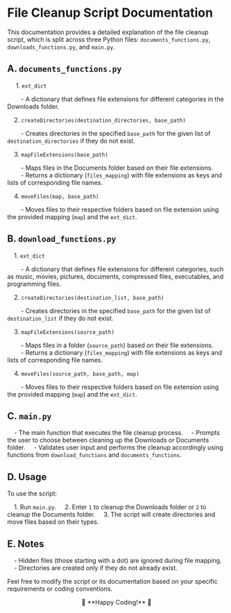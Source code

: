 # File Cleanup Script Documentation

This documentation provides a detailed explanation of the file cleanup script, which is split across three Python files: `documents_functions.py`, `downloads_functions.py`, and `main.py`.

## A. `documents_functions.py`

&nbsp;&nbsp;&nbsp;&nbsp; 1. `ext_dict`

&nbsp;&nbsp;&nbsp;&nbsp;&nbsp;&nbsp;&nbsp;&nbsp;- A dictionary that defines file extensions for different categories in the Downloads folder.

&nbsp;&nbsp;&nbsp;&nbsp;2. `createDirectories(destination_directories, base_path)`

&nbsp;&nbsp;&nbsp;&nbsp;&nbsp;&nbsp;&nbsp;&nbsp;- Creates directories in the specified `base_path` for the given list of `destination_directories` if they do not exist.

&nbsp;&nbsp;&nbsp;&nbsp;3. `mapFileExtensions(base_path)`

&nbsp;&nbsp;&nbsp;&nbsp;&nbsp;&nbsp;&nbsp;&nbsp;- Maps files in the Documents folder based on their file extensions.
&nbsp;&nbsp;&nbsp;&nbsp;&nbsp;&nbsp;&nbsp;&nbsp;- Returns a dictionary (`files_mapping`) with file extensions as keys and lists of corresponding file names.

&nbsp;&nbsp;&nbsp;&nbsp;4. `moveFiles(map, base_path)`

&nbsp;&nbsp;&nbsp;&nbsp;&nbsp;&nbsp;&nbsp;&nbsp;- Moves files to their respective folders based on file extension using the provided mapping (`map`) and the `ext_dict`.

## B. `download_functions.py`

&nbsp;&nbsp;&nbsp;&nbsp;1. `ext_dict`

&nbsp;&nbsp;&nbsp;&nbsp;&nbsp;&nbsp;&nbsp;&nbsp;- A dictionary that defines file extensions for different categories, such as music, movies, pictures, documents, compressed files, executables, and programming files.

&nbsp;&nbsp;&nbsp;&nbsp;2. `createDirectories(destination_list, base_path)`

&nbsp;&nbsp;&nbsp;&nbsp;&nbsp;&nbsp;&nbsp;&nbsp;- Creates directories in the specified `base_path` for the given list of `destination_list` if they do not exist.

&nbsp;&nbsp;&nbsp;&nbsp;3. `mapFileExtensions(source_path)`

&nbsp;&nbsp;&nbsp;&nbsp;&nbsp;&nbsp;&nbsp;&nbsp;- Maps files in a folder (`source_path`) based on their file extensions.
&nbsp;&nbsp;&nbsp;&nbsp;&nbsp;&nbsp;&nbsp;&nbsp;- Returns a dictionary (`files_mapping`) with file extensions as keys and lists of corresponding file names.

&nbsp;&nbsp;&nbsp;&nbsp;4. `moveFiles(source_path, base_path, map)`

&nbsp;&nbsp;&nbsp;&nbsp;&nbsp;&nbsp;&nbsp;&nbsp;- Moves files to their respective folders based on file extension using the provided mapping (`map`) and the `ext_dict`.

## C. `main.py`

&nbsp;&nbsp;&nbsp;&nbsp;- The main function that executes the file cleanup process.
&nbsp;&nbsp;&nbsp;&nbsp;- Prompts the user to choose between cleaning up the Downloads or Documents folder.
&nbsp;&nbsp;&nbsp;&nbsp;- Validates user input and performs the cleanup accordingly using functions from `download_functions` and `documents_functions`.

## D. Usage

To use the script:

&nbsp;&nbsp;&nbsp;&nbsp;1. Run `main.py`.
&nbsp;&nbsp;&nbsp;&nbsp;2. Enter `1` to cleanup the Downloads folder or `2` to cleanup the Documents folder.
&nbsp;&nbsp;&nbsp;&nbsp;3. The script will create directories and move files based on their types.

## E. Notes

&nbsp;&nbsp;&nbsp;&nbsp;- Hidden files (those starting with a dot) are ignored during file mapping.
&nbsp;&nbsp;&nbsp;&nbsp;- Directories are created only if they do not already exist.

Feel free to modify the script or its documentation based on your specific requirements or coding conventions.

<center> 🌈 **Happy Coding!** 🌟 </center>
